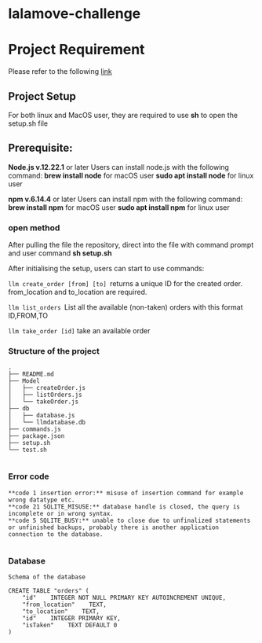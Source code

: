 # lalamove-challenge
# Project Requirement
Please refer to the following [link](https://github.com/lalamove/challenge/blob/master/freshgrad.md)

## Project Setup
For both linux and MacOS user,
they are required to use **sh** to open the setup.sh file

## Prerequisite:

**Node.js v.12.22.1** or later 
Users can install node.js with the following command:
**brew install node** for macOS user
**sudo apt install node** for linux user

**npm v.6.14.4** or later
Users can install npm with the following command:
**brew install npm** for macOS user
**sudo apt install npm** for linux user

### open method 
After pulling the file the repository, direct into the file with command prompt and user command **sh setup.sh**

After initialising the setup, users can start to use commands:

`llm create_order [from] [to] `returns a unique ID for the created order. from_location and to_location are required.

`llm list_orders `List all the available (non-taken) orders with this format ID,FROM,TO

`llm take_order [id]` take an available order

### Structure of the project 
```
.
├── README.md
├── Model
│   ├── createOrder.js
│   ├── listOrders.js
│   └── takeOrder.js
├── db
│   ├── database.js
│   └── llmdatabase.db
├── commands.js
├── package.json
├── setup.sh
└── test.sh


```
### Error code

```
**code 1 insertion error:** misuse of insertion command for example wrong datatype etc.
**code 21 SQLITE_MISUSE:** database handle is closed, the query is incomplete or in wrong syntax.
**code 5 SQLITE_BUSY:** unable to close due to unfinalized statements or unfinished backups, probably there is another application connection to the database.


```

### Database
```
Schema of the database

CREATE TABLE "orders" (
    "id"    INTEGER NOT NULL PRIMARY KEY AUTOINCREMENT UNIQUE,
    "from_location"    TEXT,
    "to_location"    TEXT,
    "id"    INTEGER PRIMARY KEY,
    "isTaken"    TEXT DEFAULT 0
)

```


